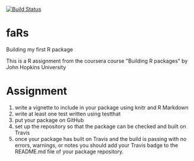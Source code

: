 [![Build Status](https://travis-ci.org/ivalette/faRs.svg?branch=master)](https://travis-ci.org/ivalette/faRs)

# faRs
Building my first R package

This is a R assignment from the coursera course "Building R packages" by John Hopkins University

# Assignment
1. write a vignette to include in your package using knitr and R Markdown
2. write at least one test written using testthat
3. put your package on GitHub
4. set up the repository so that the package can be checked and built on Travis
5. once your package has built on Travis and the build is passing with no errors, warnings, or notes you should add your Travis badge to the README.md file of your package repository.
